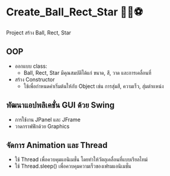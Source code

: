 # Create_Ball_Rect_Star 🏀🥎⚽

Project สร้าง Ball, Rect, Star
## OOP
- ออกแบบ class:
  - Ball, Rect, Star มีคุณสมบัติได้แก่ ขนาด, สี, วาด และการเคลื่อนที่
- สร้าง Constructor
  - ใช้เพื่อกำหนดค่าเริ่มต้นให้กับ Object เช่น การสุ่มสี, ความเร็ว, สุ่มตำเเหน่ง
  
## พัฒนาแอปพลิเคชั่น GUI ด้วย Swing
- การใช้งาน JPanel และ JFrame
- วาดกราฟฟิกด้วย Graphics
  
## จัดการ Animation และ Thread
- ใช้ Thread เพื่อควบคุมแอนิเมชั่น โดยทำให้วัตถุเคลื่อนที่แบบเรียลไทม์
- ใช้ Thread.sleep() เพื่อควบคุมความเร็วของเฟรมแอนิเมชั่น
